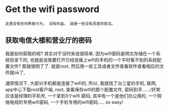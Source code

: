 # Get the wifi password

```
这里没有任何黑客行为， 没有利益， 就是一些没有恶意的尝试。
```

## 获取电信大楼和营业厅的密码

我是如何获取的呢? 其实对于当时来说很简单, 因为wifi密码是明文存储在一个系统目录下的, 也就是说我要打开已经连接上wifi的手机的一个平时看不到的系统配置文件? 那就很明了了. 就是root, 然后用一些工具或者文件查看软件查看相应的文件就ok了, 

通常情况下, 大部分手机都是连接了wifi的, 所以, 我就找了台三星的手机, 联网, app中心下载root客户端, root, 查看保存wifi的那个配置文件, 密码到手....../奸笑  应该是经理的手机号,  一个拿到3个wifi 密码; 其中有一个是他们办公用的, 一个网络电视的专用wifi密码, 一个手机专用的wifi密码..... so easy!

